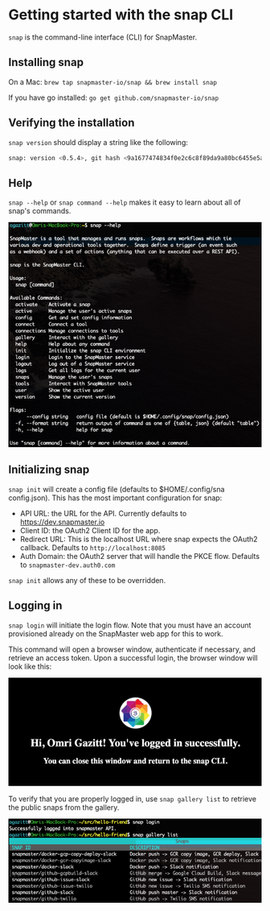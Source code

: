 # Getting started with the **snap** CLI

`snap` is the command-line interface (CLI) for SnapMaster.

## Installing **snap**

On a Mac: `brew tap snapmaster-io/snap && brew install snap`

If you have go installed: `go get github.com/snapmaster-io/snap`

## Verifying the installation

`snap version` should display a string like the following:
    
```bash
snap: version <0.5.4>, git hash <9a1677474834f0e2c6c8f89da9a80bc6455e5a9e>
```
    
## Help
    
`snap --help` or `snap command --help` makes it easy to learn about all     of snap's commands.

![snap --help](img/snap-help.png)

## Initializing **snap**

`snap init` will create a config file (defaults to $HOME/.config/sna    config.json).  This has the most important configuration for snap:

* API URL: the URL for the API.  Currently defaults to https://dev.snapmaster.io
* Client ID: the OAuth2 Client ID for the app.
* Redirect URL: This is the localhost URL where snap expects the OAuth2 callback.  Defaults to `http://localhost:8085`
* Auth Domain: the OAuth2 server that will handle the PKCE flow. Defaults to `snapmaster-dev.auth0.com`

`snap init` allows any of these to be overridden.

## Logging in

`snap login` will initiate the login flow.  Note that you must have an account provisioned already on the SnapMaster web app for this to work.  

This command will open a browser window, authenticate if necessary, and retrieve an access token.  Upon a successful login, the browser window will look like this:

![snap-login-browser](img/snap-login-browser.png)

To verify that you are properly logged in, use `snap gallery list` to 
retrieve the public snaps from the gallery.

![snap-login](img/snap-login.png)
